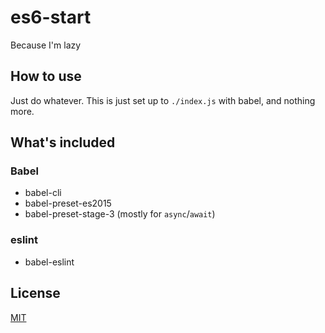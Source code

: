 # es6-start

Because I'm lazy

## How to use

Just do whatever. This is just set up to `./index.js` with babel, and nothing more.

## What's included

### Babel

* babel-cli
* babel-preset-es2015
* babel-preset-stage-3 (mostly for `async`/`await`)

### eslint

* babel-eslint

## License

[MIT](https://spdx.org/licenses/MIT.html)
